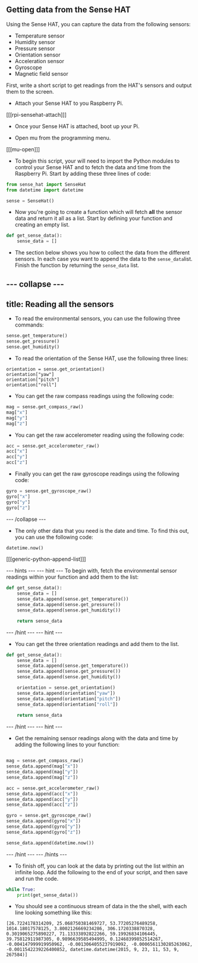 ## Getting data from the Sense HAT

Using the Sense HAT, you can capture the data from the following sensors:

- Temperature sensor
- Humidity sensor
- Pressure sensor
- Orientation sensor
- Acceleration sensor
- Gyroscope
- Magnetic field sensor

First, write a short script to get readings from the HAT's sensors and output them to the screen. 

- Attach your Sense HAT to you Raspberry Pi.

[[[rpi-sensehat-attach]]]

- Once your Sense HAT is attached, boot up your Pi.

- Open mu from the programming menu.

[[[mu-open]]]

- To begin this script, your will need to import the Python modules to control your Sense HAT and to fetch the data and time from the Raspberry Pi. Start by adding these three lines of code:


```python
from sense_hat import SenseHat
from datetime import datetime

sense = SenseHat()
```

- Now you're going to create a function which will fetch **all** the sensor data and return it all as a list. Start by defining your function and creating an empty list.

```python
def get_sense_data():
	sense_data = []
```

- The section below shows you how to collect the data from the different sensors. In each case you want to append the data to the `sense_data`list. Finish the function by returning the `sense_data` list.

--- collapse ---
---
title: Reading all the sensors
---
- To read the environmental sensors, you can use the following three commands:
```python
sense.get_temperature()
sense.get_pressure()
sense.get_humidity()
```
- To read the orientation of the Sense HAT, use the following three lines:
```
orientation = sense.get_orientation()
orientation["yaw"]
orientation["pitch"]
orientation["roll"]
```
- You can get the raw compass readings using the following code:
```python
mag = sense.get_compass_raw()
mag["x"]
mag["y"]
mag["z"]
```
- You can get the raw accelerometer reading using the following code:
```python
acc = sense.get_accelerometer_raw()
acc["x"]
acc["y"]
acc["z"]
```
- Finally you can get the raw gyroscope readings using the following code:
```python
gyro = sense.get_gyroscope_raw()
gyro["x"]
gyro["y"]
gyro["z"]
```
--- /collapse ---

- The only other data that you need is the date and time. To find this out, you can use the following code:

```python
datetime.now()
```

[[[generic-python-append-list]]]

--- hints --- --- hint ---
To begin with, fetch the environmental sensor readings within your function and add them to the list:
```python
def get_sense_data():
	sense_data = []
	sense_data.append(sense.get_temperature())
	sense_data.append(sense.get_pressure())
	sense_data.append(sense.get_humidity())

	return sense_data
```
--- /hint --- --- hint ---
- You can get the three orientation readings and add them to the list.
```python
def get_sense_data():
	sense_data = []
	sense_data.append(sense.get_temperature())
	sense_data.append(sense.get_pressure())
	sense_data.append(sense.get_humidity())

	orientation = sense.get_orientation()
	sense_data.append(orientation["yaw"])
	sense_data.append(orientation["pitch"])
	sense_data.append(orientation["roll"])
	
	return sense_data
```
--- /hint --- --- hint ---

- Get the remaining sensor readings along with the data and time by adding the following lines to your function:

```python

mag = sense.get_compass_raw()
sense_data.append(mag["x"])
sense_data.append(mag["y"])
sense_data.append(mag["z"])

acc = sense.get_accelerometer_raw()
sense_data.append(acc["x"])
sense_data.append(acc["y"])
sense_data.append(acc["z"])

gyro = sense.get_gyroscope_raw()
sense_data.append(gyro["x"])
sense_data.append(gyro["y"])
sense_data.append(gyro["z"])

sense_data.append(datetime.now())
```
--- /hint --- --- /hints ---

- To finish off, you can look at the data by printing out the list within an infinite loop. Add the following to the end of your script, and then save and run the code.

```python
while True:
	print(get_sense_data())
```

- You should see a continuous stream of data in the the shell, with each line looking something like this:

```
[26.7224178314209, 25.068750381469727, 53.77205276489258, 1014.18017578125, 3.8002126669234286, 306.1720338870328, 0.3019065275890227, 71.13333892822266, 59.19926834106445, 39.75812911987305, 0.9896639585494995, 0.12468399852514267, -0.004147999919950962, -0.0013064055237919092, -0.0006561130285263062, -0.0011542239226400852, datetime.datetime(2015, 9, 23, 11, 53, 9, 267584)]
```
